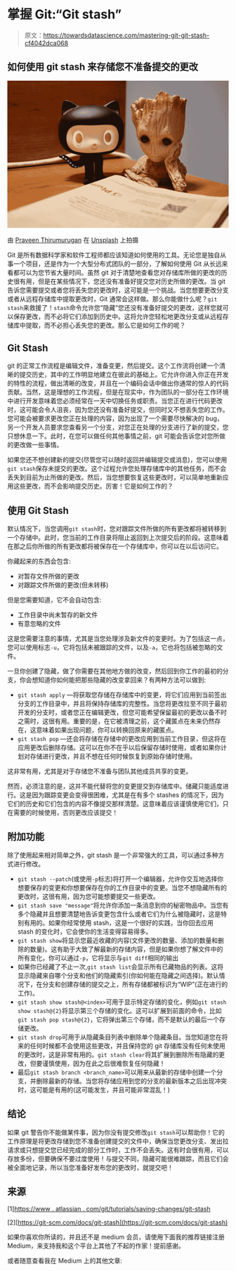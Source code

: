 # 掌握 Git:“Git stash”

> 原文：<https://towardsdatascience.com/mastering-git-git-stash-cf4042dca068>

## 如何使用 git stash 来存储您不准备提交的更改

![](img/294e8b3875339e5eef95b39e51d9b925.png)

由 [Praveen Thirumurugan](https://unsplash.com/@praveentcom?utm_source=medium&utm_medium=referral) 在 [Unsplash](https://unsplash.com?utm_source=medium&utm_medium=referral) 上拍摄

Git 是所有数据科学家和软件工程师都应该知道如何使用的工具。无论您是独自从事一个项目，还是作为一个大型分布式团队的一部分，了解如何使用 Git 从长远来看都可以为您节省大量时间。虽然 git 对于清楚地查看您对存储库所做的更改的历史很有用，但是在某些情况下，您还没有准备好提交您对历史所做的更改。当 git 告诉您需要提交或者您将丢失您的更改时，这可能是一个挑战。当您想要更改分支或者从远程存储库中提取更改时，Git 通常会这样做。那么你能做什么呢？`git stash`来救援了！`stash`命令允许您“隐藏”您还没有准备好提交的更改，这样您就可以保存更改，而不必将它们添加到历史中。这将允许您轻松地更改分支或从远程存储库中提取，而不必担心丢失您的更改。那么它是如何工作的呢？

## **Git Stash**

git 的正常工作流程是编辑文件，准备变更，然后提交。这个工作流将创建一个清晰的提交历史，其中的工作明显地建立在彼此的基础上。它允许你进入你正在开发的特性的流程，做出清晰的改变，并且在一个编码会话中做出你通常的惊人的代码贡献。当然，这是理想的工作流程，但是在现实中，作为团队的一部分在工作环境中进行开发意味着您必须经常在一天中切换任务或职责。当您正在进行代码更改时，这可能会令人沮丧，因为您还没有准备好提交，但同时又不想丢失您的工作。您可能会被要求更改您正在处理的内容，因为出现了一个需要尽快解决的 bug，另一个开发人员要求您查看另一个分支，对您正在处理的分支进行了新的提交，您只想休息一下。此时，在您可以做任何其他事情之前，git 可能会告诉您对您所做的更改做一些事情。

如果您还不想创建新的提交(尽管您可以随时返回并编辑提交或消息)，您可以使用`git stash`保存未提交的更改。这个过程允许您处理存储库中的其他任务，而不会丢失到目前为止所做的更改。然后，当您想要恢复这些更改时，可以简单地重新应用这些更改，而不会影响提交历史。厉害！它是如何工作的？

## 使用 Git Stash

默认情况下，当您调用`git stash`时，您对跟踪文件所做的所有更改都将被转移到一个存储中。此时，您当前的工作目录将阻止返回到上次提交后的阶段。这意味着在那之后你所做的所有更改都将被保存在一个存储库中，你可以在以后访问它。

你藏起来的东西会包含:

*   对暂存文件所做的更改
*   对跟踪文件所做的更改(但未转移)

但是您需要知道，它不会自动包含:

*   工作目录中尚未暂存的新文件
*   有意忽略的文件

这是您需要注意的事情，尤其是当您处理涉及新文件的变更时。为了包括这一点，您可以使用标志`-u`，它将包括未被跟踪的文件，以及`-a`，它也将包括被忽略的文件。

一旦你创建了隐藏，做了你需要在其他地方做的改变，然后回到你工作的最初的分支，你会想知道你如何能把那些隐藏的改变拿回来？有两种方法可以做到:

*   `git stash apply` —将获取您存储在存储库中的变更，将它们应用到当前签出分支的工作目录中，并且将保持存储库的完整性。当您将更改拉至不同于最初开发的分支时，或者您正在编辑更改，但您可能希望保留最初的更改以备不时之需时，这很有用。重要的是，在它被清理之前，这个藏匿点在未来仍然存在，这意味着如果出现问题，你可以转换回原来的藏匿点。
*   `git stash pop` —还会将存储在存储中的更改应用到当前工作目录，但这将在应用更改后删除存储。这可以在你不在乎以后保留存储时使用，或者如果你计划对存储进行更改，并且不想在任何时候恢复到原始存储时使用。

这非常有用，尤其是对于存储您不准备与团队其他成员共享的变更。

然而，必须注意的是，这并不能代替将您的变更提交到存储库中。储藏只能适度进行。这是因为跟踪变更会变得很困难，尤其是在有多个 stashes 的情况下，因为它们的历史和它们包含的内容不像提交那样清楚。这意味着应该谨慎使用它们，只在需要的时候使用，否则更改应该提交！

## 附加功能

除了使用起来相对简单之外，git stash 是一个非常强大的工具，可以通过多种方式进行修改。

*   `git stash --patch`(或使用`-p`标志)将打开一个编辑器，允许你交互地选择你想要保存的变更和你想要保存在你的工作目录中的变更。当您不想隐藏所有的更改时，这很有用，因为您可能想要提交一些更改。
*   `git stash save "message"`将允许你添加一条消息到你的秘密物品中。当您有多个隐藏并且想要清楚地告诉变更包含什么或者它们为什么被隐藏时，这是特别有用的。如果你经常使用 stash，这是一个很好的实践，当你回去应用 stash 的变化时，它会使你的生活变得容易得多。
*   `git stash show`将显示您最近收藏的内容(文件更改的数量、添加的数量和删除的数量)。这有助于大致了解最新的存储内容，但是如果你想了解文件中的所有变化，你可以通过`-p`，它将显示与`git diff`相同的输出
*   如果你已经藏了不止一次,`git stash list`会显示所有已藏物品的列表。这将显示隐藏来自哪个分支和他们的隐藏索引(你如何能在隐藏之间选择)。默认情况下，在分支和创建存储的提交之上，所有存储都被标识为“WIP”(正在进行的工作)。
*   `git stash show stash@<index>`可用于显示特定存储的变化，例如`git stash show stash@{2}`将显示第三个存储的变化。这可以扩展到前面的命令，比如`git stash pop stash@{2}`，它将弹出第三个存储，而不是默认的最后一个存储更改。
*   `git stash drop`可用于从隐藏条目列表中删除单个隐藏条目。当您知道您在将来的任何时候都不会使用这些更改，并且保持您的 git 存储库没有任何未使用的更改时，这是非常有用的。`git stash clear`将其扩展到删除所有隐藏的更改，但要谨慎使用，因为在此之后很难恢复任何隐藏！
*   最后`git stash branch <branch_name>`可以用来从最新的存储中创建一个分支，并删除最新的存储。当您将存储应用到您的分支的最新版本之后出现冲突时，这可能是有用的(这可能发生，并且可能非常混乱！)

## 结论

如果 git 警告你不能做某件事，因为你没有提交修改`git stash`可以帮助你！它的工作原理是将更改存储到您不准备创建提交的文件中，确保当您更改分支、发出拉请求或只想提交您已经完成的部分工作时，工作不会丢失。这有时会很有用，可以存放多份，但要确保不要过度使用！与提交不同，隐藏可能很难跟踪，而且它们会被全面地记录，所以当您准备好发布您的更改时，就提交吧！

## 来源

[1][https://www . atlassian . com/git/tutorials/saving-changes/git-stash](https://www.atlassian.com/git/tutorials/saving-changes/git-stash)

[2][https://git-scm.com/docs/git-stash](https://git-scm.com/docs/git-stash)

如果你喜欢你所读的，并且还不是 medium 会员，请使用下面我的推荐链接注册 Medium，来支持我和这个平台上其他了不起的作家！提前感谢。

[](https://philip-wilkinson.medium.com/membership)  

或者随意查看我在 Medium 上的其他文章:

[](/eight-data-structures-every-data-scientist-should-know-d178159df252)  [](/a-complete-data-science-curriculum-for-beginners-825a39915b54)  [](https://python.plainenglish.io/a-practical-introduction-to-random-forest-classifiers-from-scikit-learn-536e305d8d87) 